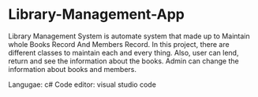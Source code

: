 # Library-Management-App

Library Management System is automate system that made up to Maintain whole Books Record And Members Record. In this project,
there are different classes to maintain each and every thing. Also, user can lend, return and see the information about the books.
Admin can change the information about books and members.

Langugae: c#
Code editor: visual studio code
